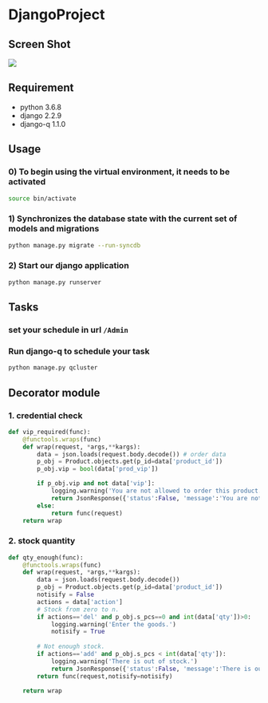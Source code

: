 # DjangoProject

## Screen Shot

![](https://i.imgur.com/IdO9OFh.png)


## Requirement
* python 3.6.8
* django 2.2.9
* django-q 1.1.0

## Usage

### 0) To begin using the virtual environment, it needs to be activated
```bash
source bin/activate
```

### 1) Synchronizes the database state with the current set of models and migrations
```bash
python manage.py migrate --run-syncdb

```
### 2) Start our django application
```bash
python manage.py runserver
```

## Tasks

### set your schedule in url `/Admin`


### Run django-q to schedule your task
```bash
python manage.py qcluster
```
## Decorator module

### 1. credential check

```python
def vip_required(func):
    @functools.wraps(func)
    def wrap(request, *args,**kargs):
        data = json.loads(request.body.decode()) # order data
        p_obj = Product.objects.get(p_id=data['product_id'])
        p_obj.vip = bool(data['prod_vip'])

        if p_obj.vip and not data['vip']:
            logging.warning('You are not allowed to order this product.')
            return JsonResponse({'status':False, 'message':'You are not allowed to order this product.'}, status=201)
        else:
            return func(request)
    return wrap
``` 
### 2. stock quantity 
```python
def qty_enough(func):
    @functools.wraps(func)
    def wrap(request, *args,**kargs):
        data = json.loads(request.body.decode())
        p_obj = Product.objects.get(p_id=data['product_id'])
        notisify = False
        actions = data['action']
        # Stock from zero to n.
        if actions=='del' and p_obj.s_pcs==0 and int(data['qty'])>0:
            logging.warning('Enter the goods.')
            notisify = True
   
        # Not enough stock.
        if actions=='add' and p_obj.s_pcs < int(data['qty']):
            logging.warning('There is out of stock.')
            return JsonResponse({'status':False, 'message':'There is out of stock.'}, status=201)
        return func(request,notisify=notisify)
    
    return wrap
```    

